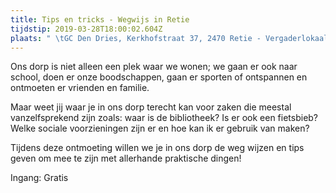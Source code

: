 ```yaml
---
title: Tips en tricks - Wegwijs in Retie
tijdstip: 2019-03-28T18:00:02.604Z
plaats: " \tGC Den Dries, Kerkhofstraat 37, 2470 Retie - Vergaderlokaal"
---
```

Ons dorp is niet alleen een plek waar we wonen; we gaan er ook naar school, doen er onze boodschappen, gaan er sporten of ontspannen en ontmoeten er vrienden en familie.

Maar weet jij waar je in ons dorp terecht kan voor zaken die meestal vanzelfsprekend zijn zoals: waar is de bibliotheek? Is er ook een fietsbieb? Welke sociale voorzieningen zijn er en hoe kan ik er gebruik van maken?

Tijdens deze ontmoeting willen we je in ons dorp de weg wijzen en tips geven om mee te zijn met allerhande praktische dingen!

Ingang: Gratis
